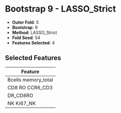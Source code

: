 # Bootstrap 9 - LASSO_Strict

- **Outer Fold**: 5
- **Bootstrap**: 9
- **Method**: LASSO_Strict
- **Fold Seed**: 54
- **Features Selected**: 4

## Selected Features

| Feature |
|---------|
| Bcells memory_total |
| CD8 RO CCR6_CD3 |
| DR_CD8RO |
| NK Ki67_NK |
